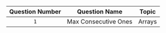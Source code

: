 | Question Number | Question Name |Topic|
|:---------------:|:-------------:|:---:|
| `1` | Max Consecutive Ones |Arrays|